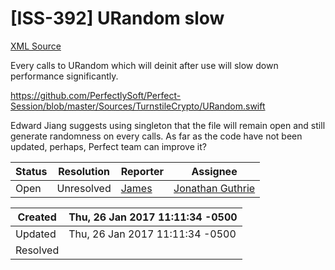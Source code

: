 # [ISS-392] URandom slow

[XML Source](../xml/ISS-392.xml)
<p><p>Every calls to URandom which will deinit after use will slow down performance significantly.</p>

<p><a href="https://github.com/PerfectlySoft/Perfect-Session/blob/master/Sources/TurnstileCrypto/URandom.swift" class="external-link" rel="nofollow">https://github.com/PerfectlySoft/Perfect-Session/blob/master/Sources/TurnstileCrypto/URandom.swift</a></p>

<p>Edward Jiang suggests using singleton that the file will remain open and still generate randomness on every calls. As far as the code have not been updated, perhaps, Perfect team can improve it?</p></p>





Status|Resolution|Reporter|Assignee
------|----------|--------|--------
Open|Unresolved|[James](Lei)|[Jonathan Guthrie]($jono)





Created|Thu, 26 Jan 2017 11:11:34 -0500
-------|--------------
Updated|Thu, 26 Jan 2017 11:11:34 -0500
Resolved|




